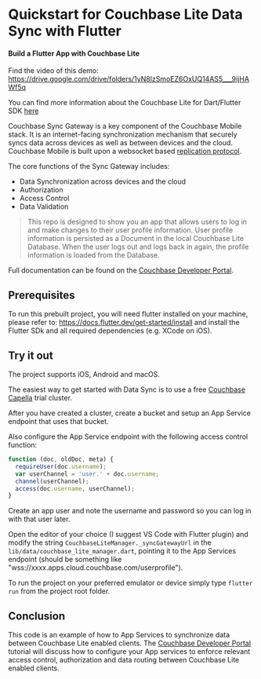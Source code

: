 # Quickstart for Couchbase Lite Data Sync with Flutter

#### Build a Flutter App with Couchbase Lite

Find the video of this demo: https://drive.google.com/drive/folders/1yN8lzSmoEZ6OxUQ14AS5___9ijHAWf5q

You can find more information about the Couchbase Lite for Dart/Flutter SDK
[here](https://cbl-dart.dev/)

Couchbase Sync Gateway is a key component of the Couchbase Mobile stack. It is
an internet-facing synchronization mechanism that securely syncs data across
devices as well as between devices and the cloud. Couchbase Mobile is built upon
a websocket based
[replication protocol](https://blog.couchbase.com/data-replication-couchbase-mobile/).

The core functions of the Sync Gateway includes:

- Data Synchronization across devices and the cloud
- Authorization
- Access Control
- Data Validation

> This repo is designed to show you an app that allows users to log in and make
> changes to their user profile information. User profile information is
> persisted as a Document in the local Couchbase Lite Database. When the user
> logs out and logs back in again, the profile information is loaded from the
> Database.

Full documentation can be found on the
[Couchbase Developer Portal](https://developer.couchbase.com/tutorial-quickstart-android-java-sync/).

## Prerequisites

To run this prebuilt project, you will need flutter installed on your machine,
please refer to: https://docs.flutter.dev/get-started/install and install the
Flutter SDk and all required dependencies (e.g. XCode on iOS).

## Try it out

The project supports iOS, Android and macOS.

The easiest way to get started with Data Sync is to use a free
[Couchbase Capella](https://www.couchbase.com/products/capella) trial cluster.

After you have created a cluster, create a bucket and setup an App Service
endpoint that uses that bucket.

Also configure the App Service endpoint with the following access control function:

```javascript
function (doc, oldDoc, meta) {
  requireUser(doc.username);
  var userChannel = 'user.' + doc.username;
  channel(userChannel);
  access(doc.username, userChannel);
}
```

Create an app user and note the username and password so you can log in with
that user later.

Open the editor of your choice (I suggest VS Code with Flutter plugin) and
modify the string `CouchbaseLiteManager._syncGatewayUrl` in the
`lib/data/couchbase_lite_manager.dart`, pointing it to the App Services endpoint
(should be something like "wss://xxxx.apps.cloud.couchbase.com/userprofile").

To run the project on your preferred emulator or device simply type
`flutter run` from the project root folder.

## Conclusion

This code is an example of how to App Services to synchronize data between
Couchbase Lite enabled clients. The
[Couchbase Developer Portal](https://developer.couchbase.com/tutorial-quickstart-android-java-sync/)
tutorial will discuss how to configure your App services to enforce relevant
access control, authorization and data routing between Couchbase Lite enabled
clients.
